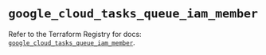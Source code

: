 # `google_cloud_tasks_queue_iam_member`

Refer to the Terraform Registry for docs: [`google_cloud_tasks_queue_iam_member`](https://registry.terraform.io/providers/hashicorp/google-beta/6.13.0/docs/resources/google_cloud_tasks_queue_iam_member).

